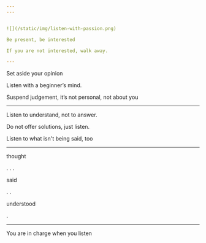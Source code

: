 ```yaml
---
---


![](/static/img/listen-with-passion.png)

Be present, be interested

If you are not interested, walk away.

---
```


Set aside your opinion

Listen with a beginner’s mind.

Suspend judgement, it’s not personal, not about you 

---

Listen to understand, not to answer.

Do not offer solutions, just listen.

Listen to what isn't being said, too 

---

thought     

. . . 

said       

. .

understood  

.


---

You are in charge when you listen

